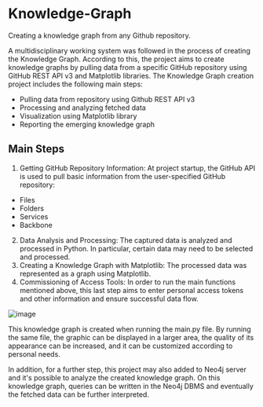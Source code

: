 # Knowledge-Graph
Creating a knowledge graph from any Github repository.

A multidisciplinary working system was followed in the process of creating the Knowledge Graph. According to this, the project aims to create knowledge graphs by pulling data from a specific GitHub repository using GitHub REST API v3 and Matplotlib libraries. The Knowledge Graph creation project includes the following main steps:
-	Pulling data from repository using Github REST API v3
-	Processing and analyzing fetched data
-	Visualization using Matplotlib library
-	Reporting the emerging knowledge graph

## Main Steps
1.	Getting GitHub Repository Information: At project startup, the GitHub API is used to pull basic information from the user-specified GitHub repository:
- Files
- Folders
- Services
- Backbone
2.	Data Analysis and Processing: The captured data is analyzed and processed in Python. In particular, certain data may need to be selected and processed.
3.	Creating a Knowledge Graph with Matplotlib: The processed data was represented as a graph using Matplotlib.
4.	Commissioning of Access Tools: In order to run the main functions mentioned above, this last step aims to enter personal access tokens and other information and ensure successful data flow.

![image](https://github.com/Atakan305/Knowledge-Graph/assets/76012121/fb88488d-64d8-4d35-889a-2d8007fed38b)

This knowledge graph is created when running the main.py file. By running the same file, the graphic can be displayed in a larger area, the quality of its appearance can be increased, and it can be customized according to personal needs.

In addition, for a further step, this project may also added to Neo4j server and it's possible to analyze the created knowledge graph. On this knowledge graph, queries can be written in the Neo4j DBMS and eventually the fetched data can be further interpreted. 

